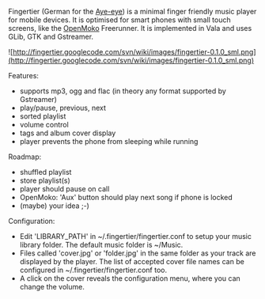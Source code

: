 Fingertier (German for the [Aye-eye](http://en.wikipedia.org/wiki/Aye-aye)) is a minimal finger friendly music player for mobile devices. It is optimised for smart phones with small touch screens, like the [OpenMoko](http://www.openmoko.com/) Freerunner. It is implemented in Vala and uses GLib, GTK and Gstreamer.

![http://fingertier.googlecode.com/svn/wiki/images/fingertier-0.1.0_sml.png](http://fingertier.googlecode.com/svn/wiki/images/fingertier-0.1.0_sml.png)

Features:
  * supports mp3, ogg and flac (in theory any format supported by Gstreamer)
  * play/pause, previous, next
  * sorted playlist
  * volume control
  * tags and album cover display
  * player prevents the phone from sleeping while running

Roadmap:
  * shuffled playlist
  * store playlist(s)
  * player should pause on call
  * OpenMoko: 'Aux' button should play next song if phone is locked
  * (maybe) your idea ;-)

Configuration:
  * Edit 'LIBRARY\_PATH' in ~/.fingertier/fingertier.conf to setup your music library folder. The default music folder is ~/Music.
  * Files called 'cover.jpg' or 'folder.jpg' in the same folder as your track are displayed by the player. The list of accepted cover file names can be configured in ~/.fingertier/fingertier.conf too.
  * A click on the cover reveals the configuration menu, where you can change the volume.